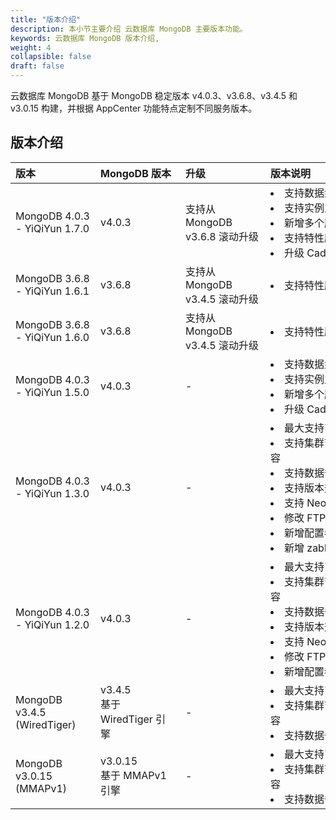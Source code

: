 ```yaml
---
title: "版本介绍"
description: 本小节主要介绍 云数据库 MongoDB 主要版本功能。 
keywords: 云数据库 MongoDB 版本介绍, 
weight: 4
collapsible: false
draft: false
---
```


云数据库 MongoDB 基于 MongoDB 稳定版本 v4.0.3、v3.6.8、v3.4.5 和 v3.0.15 构建，并根据 AppCenter 功能特点定制不同服务版本。

## 版本介绍

| <span style="display:inline-block;width:120px">版本</span> | <span style="display:inline-block;width:120px">MongoDB 版本</span> | <span style="display:inline-block;width:120px">升级</span> | <span style="display:inline-block;width:260px">版本说明</span> |
| :--------------------------------------------------------- | :----------------------------------------------------------- | :--------------------------------------------------------- | :----------------------------------------------------------- |
| MongoDB 4.0.3 - YiQiYun 1.7.0                              | v4.0.3                                                       | 支持从 MongoDB v3.6.8 滚动升级                             | <li>支持数据盘自动扩容<li> 支持实例主机和磁盘类型自定义<li>新增多个服务监控项选择<li>支持特性版本查看和修改<li>升级 Caddy 版本为 1.0.3 |
| MongoDB 3.6.8 - YiQiYun 1.6.1                              | v3.6.8                                                       | 支持从 MongoDB v3.4.5 滚动升级                             | <li>支持特性版本查看和修改                                   |
| MongoDB 3.6.8 - YiQiYun 1.6.0                              | v3.6.8                                                       | 支持从 MongoDB v3.4.5 滚动升级                             | <li>支持特性版本查看和修改                                   |
| MongoDB 4.0.3 - YiQiYun 1.5.0                              | v4.0.3                                                       | -                                                          | <li>支持数据盘自动扩容<li>支持实例主机和磁盘类型自定义<li>新增多个服务监控项选择<li>升级 Caddy 版本为 1.0.3 |
| MongoDB 4.0.3 - YiQiYun 1.3.0                              | v4.0.3                                                       | -                                                          | <li>最大支持7个节点<li>支持集群节点横向伸缩和纵向扩容<li>支持数据备份<li> 支持版本升级<li> 支持 NeonSAN <li>修改 FTP 服务为 Caddy 服务 <li>新增配置参数项<li>新增 zabbix-agent 服务监控 |
| MongoDB 4.0.3 - YiQiYun 1.2.0                              | v4.0.3                                                       | -                                                          | <li>最大支持7个节点<li>支持集群节点横向伸缩和纵向扩容<li>支持数据备份<li> 支持版本升级<li> 支持 NeonSAN <li>修改 FTP 服务为 Caddy 服务 <li>新增配置参数项 |
| MongoDB v3.4.5 (WiredTiger)                                | v3.4.5 <br>基于 WiredTiger 引擎                              | -                                                          | <li>最大支持7个节点<li>支持集群节点横向伸缩和纵向扩容<li>支持数据备份 |
| MongoDB v3.0.15 (MMAPv1)                                   | v3.0.15 <br>基于 MMAPv1 引擎                                 | -                                                          | <li>最大支持7个节点<li>支持集群节点横向伸缩和纵向扩容<li>支持数据备份 |
